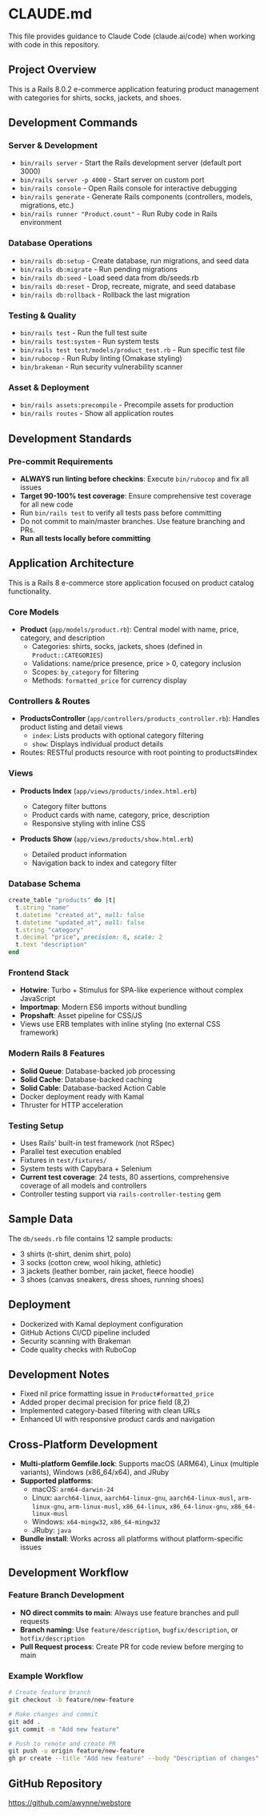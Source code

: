 # CLAUDE.md

This file provides guidance to Claude Code (claude.ai/code) when working with code in this repository.

## Project Overview
This is a Rails 8.0.2 e-commerce application featuring product management with categories for shirts, socks, jackets, and shoes.

## Development Commands

### Server & Development
- `bin/rails server` - Start the Rails development server (default port 3000)
- `bin/rails server -p 4000` - Start server on custom port
- `bin/rails console` - Open Rails console for interactive debugging
- `bin/rails generate` - Generate Rails components (controllers, models, migrations, etc.)
- `bin/rails runner "Product.count"` - Run Ruby code in Rails environment

### Database Operations
- `bin/rails db:setup` - Create database, run migrations, and seed data
- `bin/rails db:migrate` - Run pending migrations
- `bin/rails db:seed` - Load seed data from db/seeds.rb
- `bin/rails db:reset` - Drop, recreate, migrate, and seed database
- `bin/rails db:rollback` - Rollback the last migration

### Testing & Quality
- `bin/rails test` - Run the full test suite
- `bin/rails test:system` - Run system tests
- `bin/rails test test/models/product_test.rb` - Run specific test file
- `bin/rubocop` - Run Ruby linting (Omakase styling)
- `bin/brakeman` - Run security vulnerability scanner

### Asset & Deployment
- `bin/rails assets:precompile` - Precompile assets for production
- `bin/rails routes` - Show all application routes

## Development Standards

### Pre-commit Requirements
- **ALWAYS run linting before checkins**: Execute `bin/rubocop` and fix all issues
- **Target 90-100% test coverage**: Ensure comprehensive test coverage for all new code
- Run `bin/rails test` to verify all tests pass before committing
- Do not commit to main/master branches.  Use feature branching and PRs.
- **Run all tests locally before committing**

## Application Architecture

This is a Rails 8 e-commerce store application focused on product catalog functionality.

### Core Models
- **Product** (`app/models/product.rb`): Central model with name, price, category, and description
  - Categories: shirts, socks, jackets, shoes (defined in `Product::CATEGORIES`)
  - Validations: name/price presence, price > 0, category inclusion
  - Scopes: `by_category` for filtering
  - Methods: `formatted_price` for currency display

### Controllers & Routes
- **ProductsController** (`app/controllers/products_controller.rb`): Handles product listing and detail views
  - `index`: Lists products with optional category filtering
  - `show`: Displays individual product details
- Routes: RESTful products resource with root pointing to products#index

### Views
- **Products Index** (`app/views/products/index.html.erb`)
  - Category filter buttons
  - Product cards with name, category, price, description
  - Responsive styling with inline CSS
  
- **Products Show** (`app/views/products/show.html.erb`)
  - Detailed product information
  - Navigation back to index and category filter

### Database Schema
```ruby
create_table "products" do |t|
  t.string "name"
  t.datetime "created_at", null: false
  t.datetime "updated_at", null: false
  t.string "category"
  t.decimal "price", precision: 8, scale: 2
  t.text "description"
end
```

### Frontend Stack
- **Hotwire**: Turbo + Stimulus for SPA-like experience without complex JavaScript
- **Importmap**: Modern ES6 imports without bundling
- **Propshaft**: Asset pipeline for CSS/JS
- Views use ERB templates with inline styling (no external CSS framework)

### Modern Rails 8 Features
- **Solid Queue**: Database-backed job processing
- **Solid Cache**: Database-backed caching
- **Solid Cable**: Database-backed Action Cable
- Docker deployment ready with Kamal
- Thruster for HTTP acceleration

### Testing Setup
- Uses Rails' built-in test framework (not RSpec)
- Parallel test execution enabled
- Fixtures in `test/fixtures/`
- System tests with Capybara + Selenium
- **Current test coverage**: 24 tests, 80 assertions, comprehensive coverage of all models and controllers
- Controller testing support via `rails-controller-testing` gem

## Sample Data
The `db/seeds.rb` file contains 12 sample products:
- 3 shirts (t-shirt, denim shirt, polo)
- 3 socks (cotton crew, wool hiking, athletic)
- 3 jackets (leather bomber, rain jacket, fleece hoodie)  
- 3 shoes (canvas sneakers, dress shoes, running shoes)

## Deployment
- Dockerized with Kamal deployment configuration
- GitHub Actions CI/CD pipeline included
- Security scanning with Brakeman
- Code quality checks with RuboCop

## Development Notes
- Fixed nil price formatting issue in `Product#formatted_price`
- Added proper decimal precision for price field (8,2)
- Implemented category-based filtering with clean URLs
- Enhanced UI with responsive product cards and navigation

## Cross-Platform Development
- **Multi-platform Gemfile.lock**: Supports macOS (ARM64), Linux (multiple variants), Windows (x86_64/x64), and JRuby
- **Supported platforms**: 
  - macOS: `arm64-darwin-24`
  - Linux: `aarch64-linux`, `aarch64-linux-gnu`, `aarch64-linux-musl`, `arm-linux-gnu`, `arm-linux-musl`, `x86_64-linux`, `x86_64-linux-gnu`, `x86_64-linux-musl`
  - Windows: `x64-mingw32`, `x86_64-mingw32`
  - JRuby: `java`
- **Bundle install**: Works across all platforms without platform-specific issues

## Development Workflow

### Feature Branch Development
- **NO direct commits to main**: Always use feature branches and pull requests
- **Branch naming**: Use `feature/description`, `bugfix/description`, or `hotfix/description`
- **Pull Request process**: Create PR for code review before merging to main

### Example Workflow
```bash
# Create feature branch
git checkout -b feature/new-feature

# Make changes and commit
git add .
git commit -m "Add new feature"

# Push to remote and create PR
git push -u origin feature/new-feature
gh pr create --title "Add new feature" --body "Description of changes"
```

## GitHub Repository
https://github.com/awynne/webstore